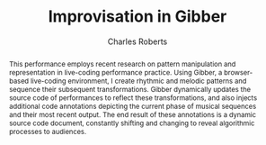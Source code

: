 --- 
  title: "Improvisation in Gibber" 
  abstract: "This performance employs recent research on pattern manipulation and representation in live-coding performance practice. Using Gibber, a browser-based live-coding environment, I create rhythmic and melodic patterns and sequence their subsequent transformations. Gibber dynamically updates the source code of performances to reflect these transformations, and also injects additional code annotations depicting the current phase of musical sequences and their most recent output. The end result of these annotations is a dynamic source code document, constantly shifting and changing to reveal algorithmic processes to audiences." 
  address: "Atlanta, Georgia" 
  author: "Charles Roberts" 
  booktitle: "Proceedings of the International Web Audio Conference" 
  editor: "Jason Freeman, Alexander Lerch, Matthew Paradis" 
  month: "Proceedings of the International Web Audio Conference"
  pages: "593--599" 
  publisher: "Georgia Tech" 
  series: "WAC '16"
  type: "Performance"  
  year: "2016" 
  id: "2016_EA_87" 
  tags: year2016
  media: https://smartech.gatech.edu/bitstream/handle/1853/54655/improvisation_videostream.html?sequence=8&isAllowed=y 
  pdflink: /_data/papers/pdf/2016/2016_87.pdf
  ISSN: 2663-5844
---